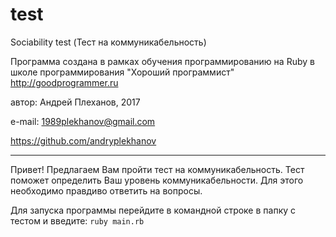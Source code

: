 # test
Sociability test (Тест на коммуникабельность)

Программа создана в рамках обучения программированию на Ruby в школе программирования "Хороший программист" http://goodprogrammer.ru

автор: Андрей Плеханов, 2017

e-mail: 1989plekhanov@gmail.com

https://github.com/andryplekhanov


_____________________________________________________________

Привет!
Предлагаем Вам пройти тест на коммуникабельность.
Тест поможет определить Ваш уровень коммуникабельности.
Для этого необходимо правдиво ответить на вопросы.

Для запуска программы перейдите в командной строке в папку с тестом и введите:
`ruby main.rb`
